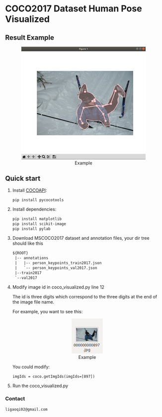 # COCO2017 Dataset Human Pose Visualized

## Result Example

<div align="center">
    <img src="figure/resultexample.png", width="400" alt><br>
    Example
</div>

## Quick start
1. Install [COCOAPI](https://github.com/cocodataset/cocoapi):
   ```
   pip install pycocotools
   ```
2. Install dependencies:

   ```
   pip install matplotlib
   pip install scikit-image
   pip install pylab
   ```

3. Download MSCOCO2017 dataset and annotation files, your dir tree should like this
   ```
   ${ROOT}
    |-- annotations
    |   |-- person_keypoints_train2017.json
    |   `-- person_keypoints_val2017.json
    |--train2017
    `--val2017
   ```

4. Modify image id in coco_visualized.py line 12
   
   The id is three digits which correspond to the three digits at the end of the image file name.

   For example, you want to see this:
   <div align="center">
    <img src="figure/id.png", width="100" alt><br>
    Example
   </div>

   You could modify: 
   ```
   imgIds = coco.getImgIds(imgIds=[897])
   ```

5. Run the coco_visualized.py

### Contact
```
ligaoqi02@gmail.com
```
